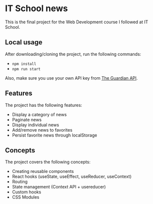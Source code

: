 # IT School news

This is the final project for the Web Development course I followed at IT School.

## Local usage

After downloading/cloning the project, run the following commands:

- `npm install`
- `npm run start`

Also, make sure you use your own API key from [The Guardian API](https://open-platform.theguardian.com/documentation/).

## Features

The project has the following features:

- Display a category of news
- Paginate news
- Display individual news
- Add/remove news to favorites
- Persist favorite news through localStorage

## Concepts

The project covers the following concepts:

- Creating reusable components
- React hooks (useState, useEffect, useReducer, useContext)
- Routing
- State management (Context API + usereducer)
- Custom hooks
- CSS Modules
